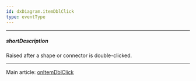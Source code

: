 ```yaml
---
id: dxDiagram.itemDblClick
type: eventType
---
```

---
##### shortDescription
Raised after a shape or connector is double-clicked.

---
Main article: [onItemDblClick](/api-reference/10%20UI%20Components/dxDiagram/1%20Configuration/onItemDblClick.md '/Documentation/ApiReference/UI_Components/dxDiagram/Configuration/#onItemDblClick')